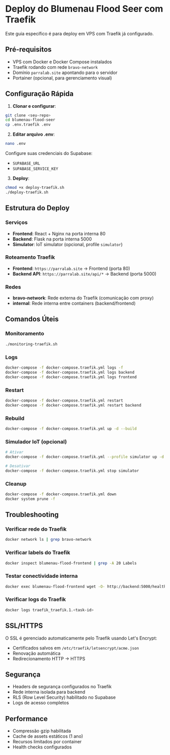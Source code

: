 
# Deploy do Blumenau Flood Seer com Traefik

Este guia específico é para deploy em VPS com Traefik já configurado.

## Pré-requisitos

- VPS com Docker e Docker Compose instalados
- Traefik rodando com rede `bravo-network`
- Domínio `parralab.site` apontando para o servidor
- Portainer (opcional, para gerenciamento visual)

## Configuração Rápida

1. **Clonar e configurar**:
```bash
git clone <seu-repo>
cd blumenau-flood-seer
cp .env.traefik .env
```

2. **Editar arquivo .env**:
```bash
nano .env
```
Configure suas credenciais do Supabase:
- `SUPABASE_URL`
- `SUPABASE_SERVICE_KEY`

3. **Deploy**:
```bash
chmod +x deploy-traefik.sh
./deploy-traefik.sh
```

## Estrutura do Deploy

### Serviços

- **Frontend**: React + Nginx na porta interna 80
- **Backend**: Flask na porta interna 5000  
- **Simulator**: IoT simulator (opcional, profile `simulator`)

### Roteamento Traefik

- **Frontend**: `https://parralab.site` → Frontend (porta 80)
- **Backend API**: `https://parralab.site/api/*` → Backend (porta 5000)

### Redes

- **bravo-network**: Rede externa do Traefik (comunicação com proxy)
- **internal**: Rede interna entre containers (backend/frontend)

## Comandos Úteis

### Monitoramento
```bash
./monitoring-traefik.sh
```

### Logs
```bash
docker-compose -f docker-compose.traefik.yml logs -f
docker-compose -f docker-compose.traefik.yml logs backend
docker-compose -f docker-compose.traefik.yml logs frontend
```

### Restart
```bash
docker-compose -f docker-compose.traefik.yml restart
docker-compose -f docker-compose.traefik.yml restart backend
```

### Rebuild
```bash
docker-compose -f docker-compose.traefik.yml up -d --build
```

### Simulador IoT (opcional)
```bash
# Ativar
docker-compose -f docker-compose.traefik.yml --profile simulator up -d

# Desativar  
docker-compose -f docker-compose.traefik.yml stop simulator
```

### Cleanup
```bash
docker-compose -f docker-compose.traefik.yml down
docker system prune -f
```

## Troubleshooting

### Verificar rede do Traefik
```bash
docker network ls | grep bravo-network
```

### Verificar labels do Traefik
```bash
docker inspect blumenau-flood-frontend | grep -A 20 Labels
```

### Testar conectividade interna
```bash
docker exec blumenau-flood-frontend wget -O- http://backend:5000/health
```

### Verificar logs do Traefik
```bash
docker logs traefik_traefik.1.<task-id>
```

## SSL/HTTPS

O SSL é gerenciado automaticamente pelo Traefik usando Let's Encrypt:
- Certificados salvos em `/etc/traefik/letsencrypt/acme.json`
- Renovação automática
- Redirecionamento HTTP → HTTPS

## Segurança

- Headers de segurança configurados no Traefik
- Rede interna isolada para backend
- RLS (Row Level Security) habilitado no Supabase
- Logs de acesso completos

## Performance

- Compressão gzip habilitada
- Cache de assets estáticos (1 ano)
- Recursos limitados por container
- Health checks configurados

